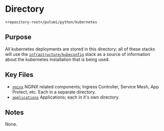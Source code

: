 # Directory

`<repository-root>/pulumi/python/kubernetes`

## Purpose

All kubernetes deployments are stored in this directory; all of these stacks
will use the [`infrastructure/kubeconfig`](../infrastructure/kubeconfig) stack as
a source of information about the kubernetes installation that is being used.

## Key Files

* [`nginx`](./nginx) NGINX related components; Ingress Controller, Service
  Mesh, App Protect, etc. Each in a separate
  directory.
* [`applications`](./applications) Applications; each in it's own directory.

## Notes

None.
